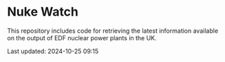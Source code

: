 # Nuke Watch

This repository includes code for retrieving the latest information available on the output of EDF nuclear power plants in the UK.

Last updated: 2024-10-25 09:15